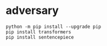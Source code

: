 # adversary

```
python -m pip install --upgrade pip
pip install transformers
pip install sentencepiece
```
